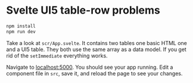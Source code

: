 # Svelte UI5 table-row problems

```bash
npm install
npm run dev
```

Take a look at `scr/App.svelte`. It contains two tables one basic HTML one and a UI5 table.
They both use the same array as a data model. If you get rid of the `setImmediate` everything works.

Navigate to [localhost:5000](http://localhost:5000). You should see your app running. Edit a component file in `src`, save it, and reload the page to see your changes.
